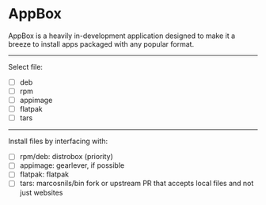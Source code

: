 # AppBox

AppBox is a heavily in-development application designed to make it a breeze to install apps packaged with any popular format.

<hr>

Select file:

- [ ] deb
- [ ] rpm
- [ ] appimage
- [ ] flatpak
- [ ] tars
<hr>

Install files by interfacing with:

- [ ] rpm/deb: distrobox (priority)
- [ ] appimage: gearlever, if possible
- [ ] flatpak: flatpak
- [ ] tars: marcosnils/bin fork or upstream PR that accepts local files and not just websites

